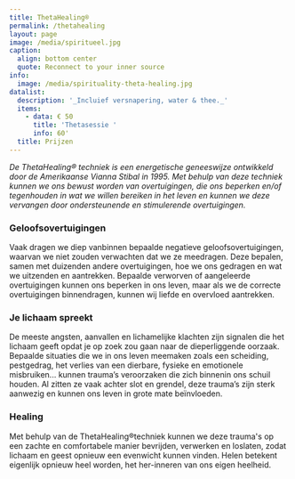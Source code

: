 ```yaml
---
title: ThetaHealing®
permalink: /thetahealing
layout: page
image: /media/spiritueel.jpg
caption:
  align: bottom center
  quote: Reconnect to your inner source
info:
  image: /media/spirituality-theta-healing.jpg
datalist:
  description: '_Incluief versnapering, water & thee._'
  items:
    - data: € 50
      title: 'Thetasessie '
      info: 60'
  title: Prijzen
---
```

_De ThetaHealing® techniek is een energetische geneeswijze ontwikkeld door de Amerikaanse Vianna Stibal in 1995.
Met behulp van deze techniek kunnen we ons bewust worden van overtuigingen, die ons beperken en/of tegenhouden in wat we willen bereiken in het leven en kunnen we deze vervangen door ondersteunende en stimulerende overtuigingen._




### Geloofsovertuigingen

Vaak dragen we diep vanbinnen bepaalde negatieve geloofsovertuigingen, waarvan we niet zouden verwachten dat we ze meedragen. Deze bepalen, samen met duizenden andere overtuigingen, hoe we ons gedragen en wat we uitzenden en aantrekken.
Bepaalde verworven of aangeleerde overtuigingen kunnen ons beperken in ons leven, maar als we de correcte overtuigingen binnendragen, kunnen wij liefde en overvloed aantrekken.



### Je lichaam spreekt

De meeste angsten, aanvallen en lichamelijke klachten zijn signalen die het lichaam geeft opdat je op zoek zou gaan naar de dieperliggende oorzaak. Bepaalde situaties die we in ons leven meemaken zoals een scheiding, pestgedrag, het verlies van een dierbare, fysieke en emotionele misbruiken... kunnen trauma’s veroorzaken die zich binnenin ons schuil houden. Al zitten ze vaak achter slot en grendel, deze trauma’s zijn sterk aanwezig en kunnen ons leven in grote mate beïnvloeden.

### Healing

Met behulp van de ThetaHealing®techniek kunnen we deze trauma's op een zachte en comfortabele manier bevrijden, verwerken en loslaten, zodat lichaam en geest opnieuw een evenwicht kunnen vinden. Helen betekent eigenlijk opnieuw heel worden, het her-inneren van ons eigen heelheid. 


